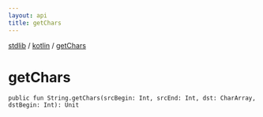 ```yaml
---
layout: api
title: getChars
---
```

[stdlib](../index.md) / [kotlin](index.md) / [getChars](getChars.md)

# getChars

```
public fun String.getChars(srcBegin: Int, srcEnd: Int, dst: CharArray, dstBegin: Int): Unit
```
